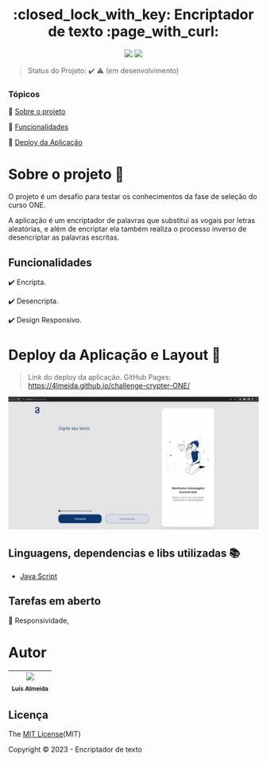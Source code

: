 <h1 align="center">:closed_lock_with_key: Encriptador de texto :page_with_curl:</h1>

<p align="center">
  <img src="https://img.shields.io/static/v1?label=GitHub Pages&message=deploy&color=blue&style=for-the-badge&logo=GitHub Pages"/>
  <img src="http://img.shields.io/static/v1?label=STATUS&message=EM%20DESENVOLVIMENTO&color=RED&style=for-the-badge"/>
</p>

> Status do Projeto: :heavy_check_mark: :warning: (em desenvolvimento)

### Tópicos 

:small_blue_diamond: [Sobre o projeto](#sobre-o-projeto-open_file_folder)

:small_blue_diamond: [Funcionalidades](#funcionalidades)

:small_blue_diamond: [Deploy da Aplicação](#deploy-da-aplicação-e-layout-mag_right)

# Sobre o projeto :open_file_folder:

O projeto é um desafio para testar os conhecimentos da fase de seleção do curso ONE. 

<p> A aplicação é um encriptador de palavras que substitui as vogais por letras aleatórias, e além de encriptar ela também realiza o processo inverso de 
desencriptar as palavras escritas.</p>

## Funcionalidades

:heavy_check_mark: Encripta.

:heavy_check_mark: Desencripta.  

:heavy_check_mark: Design Responsivo.

# Deploy da Aplicação e Layout :mag_right:

> Link do deploy da aplicação. GitHub Pages: https://4lmeida.github.io/challenge-crypter-ONE/ 

![](https://github.com/4lmeida/challenge-crypter-ONE/blob/main/assets/crypter.gif)

## Linguagens, dependencias e libs utilizadas :books:

- [Java Script](https://www.javascript.com/)

## Tarefas em aberto

:memo: Responsividade,

# Autor

| [<img src="https://avatars.githubusercontent.com/u/93017964?v=4" width=115><br><sub>Luís Almeida</sub>](https://github.com/4lmeida) |
| :---: |

## Licença 

The [MIT License]()(MIT)

Copyright :copyright: 2023 - Encriptador de texto


